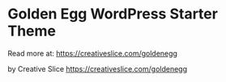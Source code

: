 Golden Egg WordPress Starter Theme
=========

Read more at: https://creativeslice.com/goldenegg

by Creative Slice https://creativeslice.com/goldenegg
